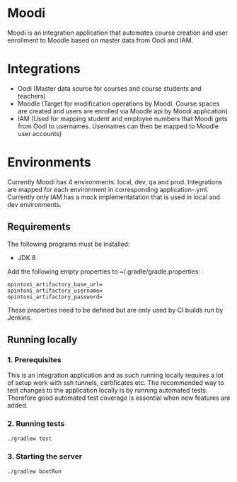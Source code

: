 Moodi
================

Moodi is an integration application that automates course creation and user enrollment to Moodle based on master data from Oodi and IAM.

Integrations
================

- Oodi (Master data source for courses and course students and teachers)
- Moodle (Target for modification operations by Moodi. Course spaces are created and users are enrolled via Moodle api by Moodi application)
- IAM (Used for mapping student and employee numbers that Moodi gets from Oodi to usernames. Usernames can then be mapped to Moodle user accounts)

Environments
================

Currently Moodi has 4 environments: local, dev, qa and prod. Integrations are mapped for each environment in corresponding application-<env>.yml. 
Currently only IAM has a mock implementatation that is used in local and dev environments.

Requirements
---------------

The following programs must be installed:
- JDK 8

Add the following empty properties to ~/.gradle/gradle.properties:

```
opintoni_artifactory_base_url=
opintoni_artifactory_username=
opintoni_artifactory_password=
```

These properties need to be defined but are only used by CI builds run by Jenkins.

Running locally
---------------
### 1. Prerequisites

This is an integration application and as such running locally requires a lot of setup work with ssh tunnels, certificates etc. The 
recommended way to test changes to the application locally is by running automated tests. Therefore good automated test coverage is essential
when new features are added.

### 2. Running tests
```sh
./gradlew test
```

### 3. Starting the server
```sh
./gradlew bootRun
```
